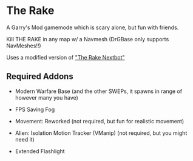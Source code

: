 # The Rake

A Garry's Mod gamemode which is scary alone, but fun with friends.

Kill THE RAKE in any map w/ a Navmesh (DrGBase only supports NavMeshes!!)

Uses a modified version of ["The Rake Nextbot"](https://steamcommunity.com/sharedfiles/filedetails/?id=2474152916)

## Required Addons

* Modern Warfare Base (and the other SWEPs, it spawns in range of however many you have)
* FPS Saving Fog

* Movement: Reworked (not required, but fun for realistic movement)
* Alien: Isolation Motion Tracker (VManip) (not required, but you might need it)
* Extended Flashlight
